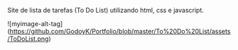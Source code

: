 Site de lista de tarefas (To Do List) utilizando html, css e javascript. 

![myimage-alt-tag] (https://github.com/GodoyK/Portfolio/blob/master/To%20Do%20List/assets/ToDoList.png)
